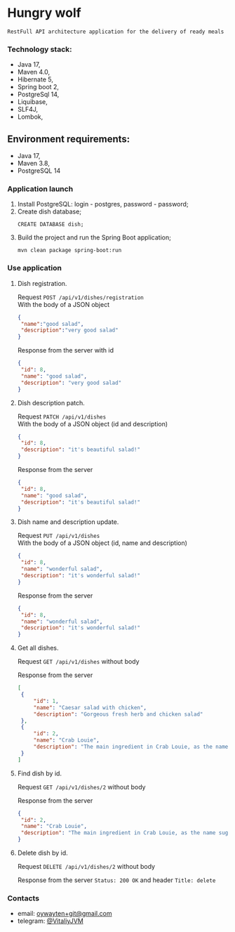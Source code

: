 # Hungry wolf
`RestFull API architecture application for the delivery of ready meals`

### Technology stack:
+ Java 17,
+ Maven 4.0,
+ Hibernate 5,
+ Spring boot 2,
+ PostgreSql 14,
+ Liquibase,
+ SLF4J,
+ Lombok,

## Environment requirements:
+ Java 17,
+ Maven 3.8,
+ PostgreSQL 14

### Application launch

1. Install PostgreSQL: login - postgres, password - password;
2. Create dish database;
    ```postgres-sql
    CREATE DATABASE dish;
    ```
3. Build the project and run the Spring Boot application;
    ```shell
    mvn clean package spring-boot:run
   ```

### Use application

1. Dish registration.

   Request `POST /api/v1/dishes/registration`  
   With the body of a JSON object
   ```json
   {
    "name":"good salad",
    "description":"very good salad"
   }
   ```

   Response from the server with id
   ```json
   {
    "id": 8,
    "name": "good salad",
    "description": "very good salad"
   }
   ``` 

2. Dish description patch.  

   Request `PATCH /api/v1/dishes`  
   With the body of a JSON object (id and description)
   ```json
   {
    "id": 8,
    "description": "it's beautiful salad!"
   }
   ```

   Response from the server
   ```json
   {
    "id": 8,
    "name": "good salad",
    "description": "it's beautiful salad!"
   }
   ``` 
   
3. Dish name and description update. 

   Request `PUT /api/v1/dishes`  
   With the body of a JSON object (id, name and description)
   ```json
   {
    "id": 8,
    "name": "wonderful salad",
    "description": "it's wonderful salad!"
   }
   ```

   Response from the server
   ```json
   {
    "id": 8,
    "name": "wonderful salad",
    "description": "it's wonderful salad!"
   }
   ``` 

4. Get all dishes.

   Request `GET /api/v1/dishes` without body
   
   Response from the server
   ```json
   [
    {
        "id": 1,
        "name": "Caesar salad with chicken",
        "description": "Gorgeous fresh herb and chicken salad"
    },
    {
        "id": 2,
        "name": "Crab Louie",
        "description": "The main ingredient in Crab Louie, as the name suggests, is crab meat."
    }
   ]
   ```
5. Find dish by id.

   Request `GET /api/v1/dishes/2` without body

   Response from the server
   ```json
   {
    "id": 2,
    "name": "Crab Louie",
    "description": "The main ingredient in Crab Louie, as the name suggests, is crab meat."
   }
   ```

6. Delete dish by id.

   Request `DELETE /api/v1/dishes/2` without body  

   Response from the server `Status: 200 OK` and header `Title: delete`

### Contacts
+ email: [oywayten+git@gmail.com](mailto:oywayten+git@gmail.com)
+ telegram: [@VitaliyJVM](https://t.me/VitaliyJVM/ "go to t.me/VitaliyJVM")
